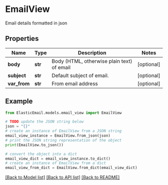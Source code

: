 # EmailView

Email details formatted in json

## Properties

Name | Type | Description | Notes
------------ | ------------- | ------------- | -------------
**body** | **str** | Body (HTML, otherwise plain text) of email | [optional] 
**subject** | **str** | Default subject of email. | [optional] 
**var_from** | **str** | From email address | [optional] 

## Example

```python
from ElasticEmail.models.email_view import EmailView

# TODO update the JSON string below
json = "{}"
# create an instance of EmailView from a JSON string
email_view_instance = EmailView.from_json(json)
# print the JSON string representation of the object
print(EmailView.to_json())

# convert the object into a dict
email_view_dict = email_view_instance.to_dict()
# create an instance of EmailView from a dict
email_view_from_dict = EmailView.from_dict(email_view_dict)
```
[[Back to Model list]](../README.md#documentation-for-models) [[Back to API list]](../README.md#documentation-for-api-endpoints) [[Back to README]](../README.md)


